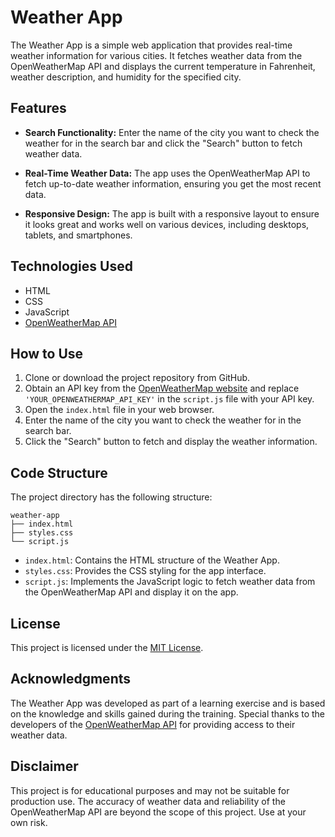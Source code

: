 # Weather App

The Weather App is a simple web application that provides real-time weather information for various cities. It fetches weather data from the OpenWeatherMap API and displays the current temperature in Fahrenheit, weather description, and humidity for the specified city.

## Features

- **Search Functionality:** Enter the name of the city you want to check the weather for in the search bar and click the "Search" button to fetch weather data.

- **Real-Time Weather Data:** The app uses the OpenWeatherMap API to fetch up-to-date weather information, ensuring you get the most recent data.

- **Responsive Design:** The app is built with a responsive layout to ensure it looks great and works well on various devices, including desktops, tablets, and smartphones.

## Technologies Used

- HTML
- CSS
- JavaScript
- [OpenWeatherMap API](https://openweathermap.org/api)

## How to Use

1. Clone or download the project repository from GitHub.
2. Obtain an API key from the [OpenWeatherMap website](https://openweathermap.org/api) and replace `'YOUR_OPENWEATHERMAP_API_KEY'` in the `script.js` file with your API key.
3. Open the `index.html` file in your web browser.
4. Enter the name of the city you want to check the weather for in the search bar.
5. Click the "Search" button to fetch and display the weather information.

## Code Structure

The project directory has the following structure:

```
weather-app
├── index.html
├── styles.css
└── script.js
```

- `index.html`: Contains the HTML structure of the Weather App.
- `styles.css`: Provides the CSS styling for the app interface.
- `script.js`: Implements the JavaScript logic to fetch weather data from the OpenWeatherMap API and display it on the app.

## License

This project is licensed under the [MIT License](LICENSE).

## Acknowledgments

The Weather App was developed as part of a learning exercise and is based on the knowledge and skills gained during the training. Special thanks to the developers of the [OpenWeatherMap API](https://openweathermap.org/api) for providing access to their weather data.

## Disclaimer

This project is for educational purposes and may not be suitable for production use. The accuracy of weather data and reliability of the OpenWeatherMap API are beyond the scope of this project. Use at your own risk.
